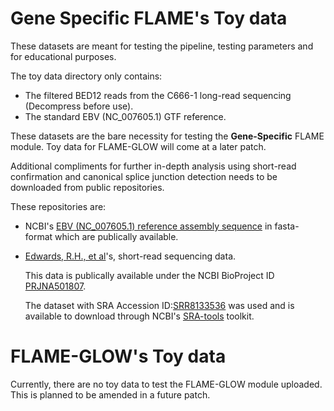 # Gene Specific FLAME's Toy data

These datasets are meant for testing the pipeline, testing parameters and for educational purposes. 

The toy data directory only contains:
- The filtered BED12 reads from the C666-1 long-read sequencing (Decompress before use).
- The standard EBV (NC_007605.1) GTF reference.

These datasets are the bare necessity for testing the **Gene-Specific** FLAME module. Toy data for FLAME-GLOW will come at a later patch.

Additional compliments for further in-depth analysis using short-read confirmation and canonical splice junction detection needs to be downloaded from public repositories. 

These repositories are:

- NCBI's [EBV (NC_007605.1) reference assembly sequence](https://www.ncbi.nlm.nih.gov/nuccore/NC_007605.1?report=fasta) in fasta-format which are publically available.

- [Edwards, R.H., et al]( https://doi.org/10.1371/journal.ppat.1008071)'s, short-read sequencing data. 

  This data is publically available under the NCBI BioProject ID [PRJNA501807](https://www.ncbi.nlm.nih.gov/bioproject/PRJNA501807). 
  
  The dataset with SRA Accession ID:[SRR8133536](https://www.ncbi.nlm.nih.gov/sra/SRX4954558) was used and is available to download through NCBI's [SRA-tools](https://github.com/ncbi/sra-tools) toolkit.


# FLAME-GLOW's Toy data
Currently, there are no toy data to test the FLAME-GLOW module uploaded. This is planned to be amended in a future patch.

